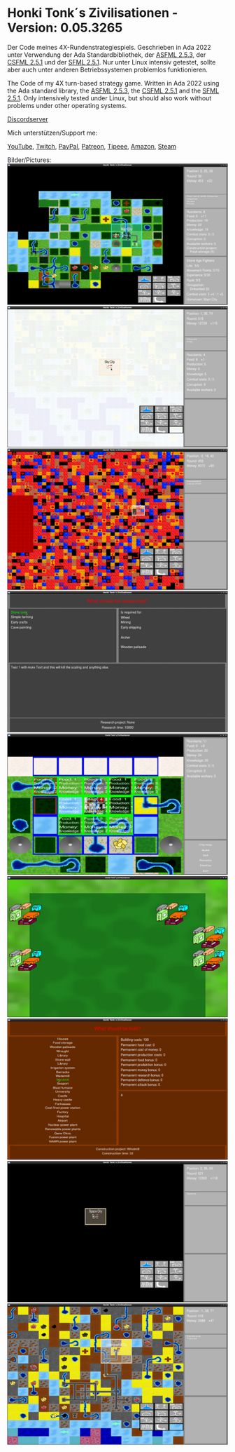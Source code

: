 # Honki Tonk´s Zivilisationen - Version: 0.05.3265
Der Code meines 4X-Rundenstrategiespiels.
Geschrieben in Ada 2022 unter Verwendung der Ada Standardbibliothek, der [ASFML 2.5.3](https://github.com/mgrojo/ASFML), der [CSFML 2.5.1](https://github.com/SFML/CSFML) und der [SFML 2.5.1](https://github.com/SFML/SFML). Nur unter Linux intensiv getestet, sollte aber auch unter anderen Betriebssystemen problemlos funktionieren.

The Code of my 4X turn-based strategy game.
Written in Ada 2022 using the Ada standard library, the [ASFML 2.5.3](https://github.com/mgrojo/ASFML), the [CSFML 2.5.1](https://github.com/SFML/CSFML) and the [SFML 2.5.1](https://github.com/SFML/SFML). Only intensively tested under Linux, but should also work without problems under other operating systems.

[Discordserver](https://discord.gg/2XCY8WYcqY)

Mich unterstützen/Support me:

[YouTube](https://www.youtube.com/user/tpHonkiTonk), [Twitch](https://www.twitch.tv/tphonkitonk), [PayPal](https://www.paypal.com/paypalme/tpHonkiTonk), [Patreon](https://www.patreon.com/HonkiTonk), [Tipeee](https://www.tipeeestream.com/tphonkitonk/donation), [Amazon](https://www.amazon.de/registry/wishlist/2DNQHH9AI6JGR), [Steam](https://steamcommunity.com/profiles/76561197989126693/wishlist)

Bilder/Pictures:
![Weltkarte/Worldmap](Beispielbilder/Weltkarte-Worldmap.png)
![Himmelstadt/Skycity](Beispielbilder/Himmelsstadt-Skycity.png)
![Planetenkern/Planetcore](Beispielbilder/Planetenkern-Planetcore.png)
![Forschung/Research](Beispielbilder/Forschung-Research.png)
![Stadt/City](Beispielbilder/Stadt-City.png)
![Stadt2/City2](Beispielbilder/Stadt2-City2.png)
![Bauen/Construct](Beispielbilder/Bauen-Construct.png)
![Orbit/Orbit](Beispielbilder/Orbit-Orbit.png)
![Unterirdisch/Underground](Beispielbilder/Unterirdisch-Underground.png)
